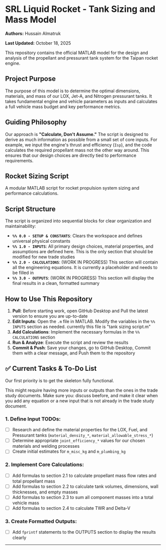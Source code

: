 # SRL Liquid Rocket - Tank Sizing and Mass Model

**Authors:** Hussain Almatruk

**Last Updated:** October 18, 2025

This repository contains the official MATLAB model for the design and analysis of the propellant and pressurant tank system for the Taipan rocket engine.

## Project Purpose

The purpose of this model is to determine the optimal dimensions, materials, and mass of our LOX, Jet-A, and Nitrogen pressurant tanks. It takes fundamental engine and vehicle parameters as inputs and calculates a full vehicle mass budget and key performance metrics.

## Guiding Philosophy

Our approach is **"Calculate, Don't Assume."** The script is designed to derive as much information as possible from a small set of core inputs. For example, we input the engine's thrust and efficiency (`Isp`), and the code calculates the required propellant mass not the other way around. This ensures that our design choices are directly tied to performance requirements.

## Rocket Sizing Script

A modular MATLAB script for rocket propulsion system sizing and performance calculations.

## Script Structure

The script is organized into sequential blocks for clear organization and maintainability:

- **`%% 0.0 - SETUP & CONSTANTS`**: Clears the workspace and defines universal physical constants
- **`%% 1.0 - INPUTS`**: All primary design choices, material properties, and assumptions are defined here. This is the only section that should be modified for new trade studies
- **`%% 2.0 - CALCULATIONS`**: (WORK IN PROGRESS) This section will contain all the engineering equations. It is currently a placeholder and needs to be filled in
- **`%% 3.0 - OUTPUTS`**: (WORK IN PROGRESS) This section will display the final results in a clean, formatted summary

## How to Use This Repository

1. **Pull**: Before starting work, open GitHub Desktop and Pull the latest version to ensure you are up-to-date
2. **Edit Inputs**: Open the `.m` file in MATLAB. Modify the variables in the `%% INPUTS` section as needed. currently this file is "tank sizing script.m"
3. **Add Calculations**: Implement the necessary formulas in the `%% CALCULATIONS` section
4. **Run & Analyze**: Execute the script and review the results
5. **Commit & Push**: Save your changes, go to GitHub Desktop, Commit them with a clear message, and Push them to the repository

## ✅ Current Tasks & To-Do List

Our first priority is to get the skeleton fully functional.

This might require having more inputs or outputs than the ones in the trade study documents. Make sure you: discuss beefore, and make it clear when you add any equation or a new input that is not already in the trade study document.

### 1. Define Input TODOs:
- [ ] Research and define the material properties for the LOX, Fuel, and Pressurant tanks (`material_density_*`, `material_allowable_stress_*`)
- [ ] Determine appropriate `joint_efficiency_*` values for our chosen materials and welding processes
- [ ] Create initial estimates for `m_misc_kg` and `m_plumbing_kg`

### 2. Implement Core Calculations:
- [ ] Add formulas to section 2.1 to calculate propellant mass flow rates and total propellant mass
- [ ] Add formulas to section 2.2 to calculate tank volumes, dimensions, wall thicknesses, and empty masses
- [ ] Add formulas to section 2.3 to sum all component masses into a total vehicle mass
- [ ] Add formulas to section 2.4 to calculate TWR and Delta-V

### 3. Create Formatted Outputs:
- [ ] Add `fprintf` statements to the OUTPUTS section to display the results clearly

---------------------------------------------------------


